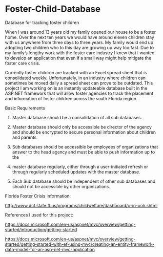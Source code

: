 # Foster-Child-Database
Database for tracking foster children

  When I was around 13 years old my family opened our house to be a foster home. Over the next ten years we would have around eleven children stay with us anywhere from three days to three years. My family would end up adopting two children who to this day are growing up way too fast. Due to my family’s lengthy work with the foster care industry I knew that I wanted to develop an application that even if a small way might help mitigate the foster care crisis.

  Currently foster children are tracked with an Excel spread sheet that is consolidated weekly. Unfortunately, in an industry where children can sometimes be moved daily a spread sheet can prove to be outdated. This project I am working on is an instantly updateable database built in the ASP.NET framework that will allow foster agencies to track the placement and information of foster children across the south Florida region.

Basic Requirements
1.	Master database  should be a consolidation of all sub databases. 

2.	Master database should only be accessible be director of the agency and should be encrypted to secure personal information about children and parents.

3.	Sub databases should be accessible by employees of organizations that answer to the head agency and must be able to push information up to the   

4.	master database regularly, either through a user-initiated refresh or through regularly scheduled updates with the master database. 

5.	Each Sub database should be independent of other sub databases and should not be accessible by other organizations.

Florida Foster Crisis Information:

http://www.dcf.state.fl.us/programs/childwelfare/dashboard/c-in-ooh.shtml

References I used for this project:

https://docs.microsoft.com/en-us/aspnet/mvc/overview/getting-started/introduction/getting-started

https://docs.microsoft.com/en-us/aspnet/mvc/overview/getting-started/getting-started-with-ef-using-mvc/creating-an-entity-framework-data-model-for-an-asp-net-mvc-application
